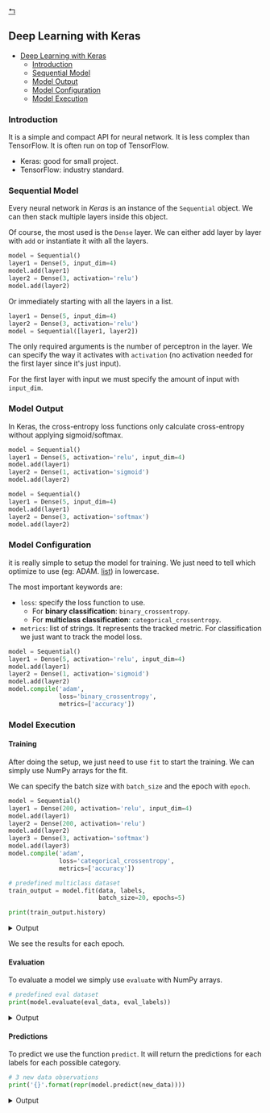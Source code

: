 [↰](../note.md)

## Deep Learning with Keras

- [Deep Learning with Keras](#deep-learning-with-keras)
  - [Introduction](#introduction)
  - [Sequential Model](#sequential-model)
  - [Model Output](#model-output)
  - [Model Configuration](#model-configuration)
  - [Model Execution](#model-execution)



### Introduction

It is a simple and compact API for neural network. It is less complex than TensorFlow. It is often run on top of TensorFlow.
- Keras: good for small project.
- TensorFlow: industry standard.

### Sequential Model

Every neural network in *Keras* is an instance of the `Sequential` object. We can then stack multiple layers inside this object.

Of course, the most used is the `Dense` layer. We can either add layer by layer with `add` or instantiate it with all the layers.

```python
model = Sequential()
layer1 = Dense(5, input_dim=4)
model.add(layer1)
layer2 = Dense(3, activation='relu')
model.add(layer2)
```

Or immediately starting with all the layers in a list.

```python
layer1 = Dense(5, input_dim=4)
layer2 = Dense(3, activation='relu')
model = Sequential([layer1, layer2])
```

The only required arguments is the number of perceptron in the layer. We can specify the way it activates with `activation` (no activation needed for the first layer since it's just input).

For the first layer with input we must specify the amount of input with `input_dim`.

### Model Output

In Keras, the cross-entropy loss functions only calculate cross-entropy without applying sigmoid/softmax.

```python
model = Sequential()
layer1 = Dense(5, activation='relu', input_dim=4)
model.add(layer1)
layer2 = Dense(1, activation='sigmoid')
model.add(layer2)
```

```python
model = Sequential()
layer1 = Dense(5, input_dim=4)
model.add(layer1)
layer2 = Dense(3, activation='softmax')
model.add(layer2)
```

### Model Configuration

it is really simple to setup the model for training. We just need to tell which optimize to use (eg: ADAM. [list](https://keras.io/api/optimizers/)) in lowercase.

The most important keywords are:
- `loss`: specify the loss function to use.
  - For **binary classification**: `binary_crossentropy`.
  - For **multiclass classification**: `categorical_crossentropy`.
- `metrics`: list of strings. It represents the tracked metric. For classification we just want to track the model loss.

```python
model = Sequential()
layer1 = Dense(5, activation='relu', input_dim=4)
model.add(layer1)
layer2 = Dense(1, activation='sigmoid')
model.add(layer2)
model.compile('adam',
              loss='binary_crossentropy',
              metrics=['accuracy'])
```

### Model Execution

#### Training

After doing the setup, we just need to use `fit` to start the training. We can simply use NumPy arrays for the fit.

We can specify the batch size with `batch_size` and the epoch with `epoch`.

```python
model = Sequential()
layer1 = Dense(200, activation='relu', input_dim=4)
model.add(layer1)
layer2 = Dense(200, activation='relu')
model.add(layer2)
layer3 = Dense(3, activation='softmax')
model.add(layer3)
model.compile('adam',
              loss='categorical_crossentropy',
              metrics=['accuracy'])

# predefined multiclass dataset
train_output = model.fit(data, labels,
                         batch_size=20, epochs=5)

print(train_output.history)
```

<details>
<summary>Output</summary>
<br>

```
{'loss': [1.047894505659739, 0.6740142941474915, 0.496600067615509, 0.4373936434586843, 0.40250584880510965], 
'accuracy': [0.5, 0.79333335, 0.93333334, 0.70666665, 0.82666665]}
```
</details>

We see the results for each epoch.

#### Evaluation

To evaluate a model we simply use `evaluate` with NumPy arrays.

```python
# predefined eval dataset
print(model.evaluate(eval_data, eval_labels))
```

<details>
<summary>Output</summary>
<br>

```
[0.31819412112236023, 0.8700000047683716]
```

First element in the list is the loss and then the accuracy.
</details>

#### Predictions

To predict we use the function `predict`. It will return the predictions for each labels for each possible category.

```python
# 3 new data observations
print('{}'.format(repr(model.predict(new_data))))
```

<details>
<summary>Output</summary>
<br>

```
array([[0.97158176, 0.02550585, 0.00291234],
       [0.00181993, 0.22216259, 0.7760175 ],
       [0.04493526, 0.73288304, 0.22218166]], dtype=float32)
```

So it means for observation number:
1. the class is 0 (highest probability)
2. the class is 2
3. the class is 1

</details>
